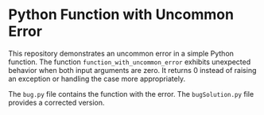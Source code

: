# Python Function with Uncommon Error

This repository demonstrates an uncommon error in a simple Python function. The function `function_with_uncommon_error` exhibits unexpected behavior when both input arguments are zero. It returns 0 instead of raising an exception or handling the case more appropriately. 

The `bug.py` file contains the function with the error.  The `bugSolution.py` file provides a corrected version.